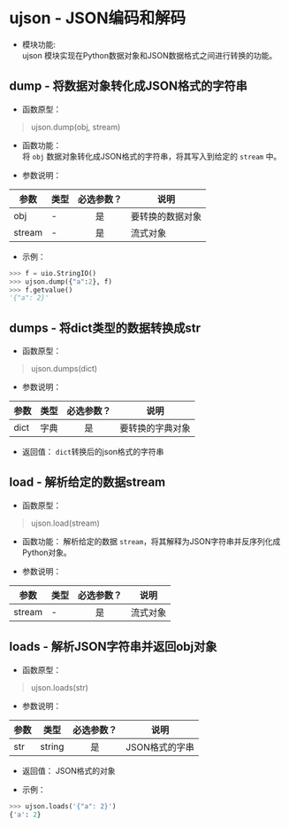 # ujson - JSON编码和解码

* 模块功能:  
ujson 模块实现在Python数据对象和JSON数据格式之间进行转换的功能。

## dump - 将数据对象转化成JSON格式的字符串

* 函数原型：
> ujson.dump(obj, stream)

* 函数功能：  
将 `obj` 数据对象转化成JSON格式的字符串，将其写入到给定的 `stream` 中。

* 参数说明：

|参数|类型|必选参数？|说明|
|-----|----|:---:|----|
|obj|-|是| 要转换的数据对象 |
|stream|-|是| 流式对象 |

* 示例：
```python
>>> f = uio.StringIO()
>>> ujson.dump({"a":2}, f)
>>> f.getvalue()
'{"a": 2}'
```

## dumps - 将dict类型的数据转换成str

* 函数原型：
> ujson.dumps(dict)

* 参数说明：

|参数|类型|必选参数？|说明|
|-----|----|:---:|----|
|dict|字典|是| 要转换的字典对象 |

* 返回值：
`dict`转换后的json格式的字符串

## load - 解析给定的数据stream

* 函数原型：
> ujson.load(stream)

* 函数功能：
解析给定的数据 `stream`，将其解释为JSON字符串并反序列化成Python对象。

* 参数说明：

|参数|类型|必选参数？|说明|
|-----|----|:---:|----|
|stream|-|是| 流式对象 |

## loads - 解析JSON字符串并返回obj对象

* 函数原型：
> ujson.loads(str)

* 参数说明：

|参数|类型|必选参数？|说明|
|-----|----|:---:|----|
|str|string|是| JSON格式的字串 |

* 返回值：
JSON格式的对象

* 示例：

```python
>>> ujson.loads('{"a": 2}')
{'a': 2}
```
